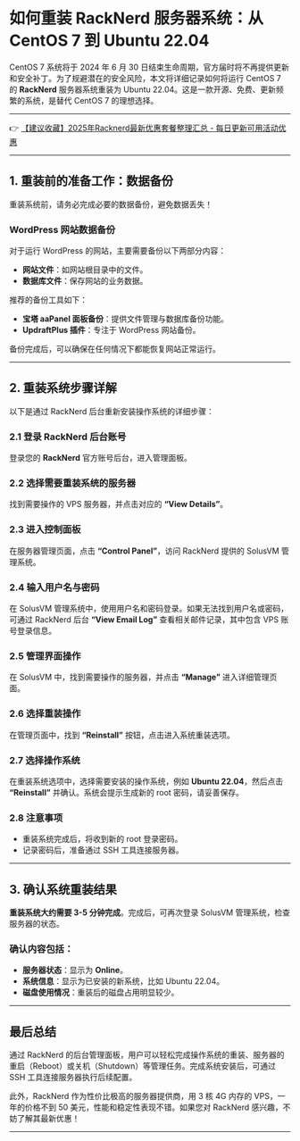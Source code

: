# 如何重装 RackNerd 服务器系统：从 CentOS 7 到 Ubuntu 22.04

CentOS 7 系统将于 2024 年 6 月 30 日结束生命周期，官方届时将不再提供更新和安全补丁。为了规避潜在的安全风险，本文将详细记录如何将运行 CentOS 7 的 **RackNerd** 服务器系统重装为 Ubuntu 22.04。这是一款开源、免费、更新频繁的系统，是替代 CentOS 7 的理想选择。

---

👉 [【建议收藏】2025年Racknerd最新优惠套餐整理汇总 - 每日更新可用活动优惠](https://bit.ly/Rack_Nerd)

---

## 1. 重装前的准备工作：数据备份

重装系统前，请务必完成必要的数据备份，避免数据丢失！

### WordPress 网站数据备份

对于运行 WordPress 的网站，主要需要备份以下两部分内容：
- **网站文件**：如网站根目录中的文件。
- **数据库文件**：保存网站的业务数据。

推荐的备份工具如下：
- **宝塔 aaPanel 面板备份**：提供文件管理与数据库备份功能。
- **UpdraftPlus 插件**：专注于 WordPress 网站备份。

备份完成后，可以确保在任何情况下都能恢复网站正常运行。

---

## 2. 重装系统步骤详解

以下是通过 RackNerd 后台重新安装操作系统的详细步骤：

### 2.1 登录 RackNerd 后台账号
登录您的 **RackNerd** 官方账号后台，进入管理面板。

### 2.2 选择需要重装系统的服务器

找到需要操作的 VPS 服务器，并点击对应的 **“View Details”**。

### 2.3 进入控制面板

在服务器管理页面，点击 **“Control Panel”**，访问 RackNerd 提供的 SolusVM 管理系统。

### 2.4 输入用户名与密码

在 SolusVM 管理系统中，使用用户名和密码登录。如果无法找到用户名或密码，可通过 RackNerd 后台 **“View Email Log”** 查看相关邮件记录，其中包含 VPS 账号登录信息。

### 2.5 管理界面操作

在 SolusVM 中，找到需要操作的服务器，并点击 **“Manage”** 进入详细管理页面。

### 2.6 选择重装操作

在管理页面中，找到 **“Reinstall”** 按钮，点击进入系统重装选项。

### 2.7 选择操作系统

在重装系统选项中，选择需要安装的操作系统，例如 **Ubuntu 22.04**，然后点击 **“Reinstall”** 并确认。系统会提示生成新的 root 密码，请妥善保存。

### 2.8 注意事项

- 重装系统完成后，将收到新的 root 登录密码。
- 记录密码后，准备通过 SSH 工具连接服务器。

---

## 3. 确认系统重装结果

**重装系统大约需要 3-5 分钟完成**。完成后，可再次登录 SolusVM 管理系统，检查服务器的状态。

### 确认内容包括：
- **服务器状态**：显示为 **Online**。
- **系统信息**：显示为已安装的新系统，比如 Ubuntu 22.04。
- **磁盘使用情况**：重装后的磁盘占用明显较少。

---

## 最后总结

通过 RackNerd 的后台管理面板，用户可以轻松完成操作系统的重装、服务器的重启（Reboot）或关机（Shutdown）等管理任务。完成系统安装后，可通过 SSH 工具连接服务器执行后续配置。

此外，RackNerd 作为性价比极高的服务器提供商，用 3 核 4G 内存的 VPS，一年的价格不到 50 美元，性能和稳定性表现不错。如果您对 RackNerd 感兴趣，不妨了解其最新优惠！

---